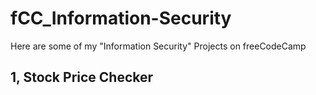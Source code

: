 # fCC_Information-Security
Here are some of my "Information Security" Projects on freeCodeCamp

## 1, Stock Price Checker